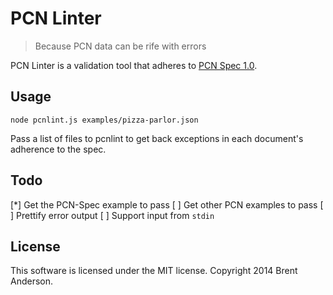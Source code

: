 # PCN Linter

> Because PCN data can be rife with errors

PCN Linter is a validation tool that adheres to [PCN Spec 1.0](https://github.com/mjswensen/pcn-spec).

## Usage

    node pcnlint.js examples/pizza-parlor.json

Pass a list of files to pcnlint to get back exceptions in each document's adherence to the spec.

## Todo

[*] Get the PCN-Spec example to pass
[ ] Get other PCN examples to pass
[ ] Prettify error output
[ ] Support input from `stdin`

## License
This software is licensed under the MIT license. Copyright 2014 Brent Anderson.

